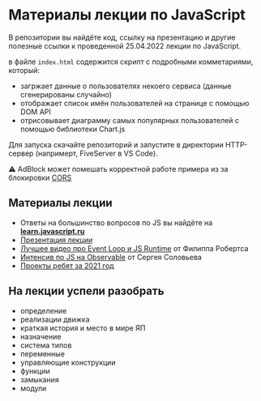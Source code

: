 # Материалы лекции по JavaScript

В репозитории вы найдёте код, ссылку на презентацию и другие полезные ссылки к проведенной 25.04.2022 лекции по JavaScript.

в файле `index.html` содержится скрипт с подробными комметариями, который:

- загржает данные о пользователях некоего сервиса (данные сгенерированы случайно)
- отображает список имён пользователей на странице с помощью DOM API
- отрисовывает диаграмму самых популярных пользователей с помощью библиотеки Chart.js

Для запуска скачайте репозиторий и запустите в директории HTTP-сервер (напримерт, FiveServer в VS Code).

⚠ AdBlock может помешать корректной работе примера из за блокировки [CORS](https://developer.mozilla.org/ru/docs/Web/HTTP/CORS)

## Материалы лекции

- Ответы на большинство вопросов по JS вы найдёте на **[learn.javascript.ru](https://learn.javascript.ru/)**
- [Презентация лекции](https://docs.google.com/presentation/d/1rXZWPmFvt7HzB4S0j5L1qzCg_9k0jxdF/edit#slide=id.p1)
- [Лучшее видео про Event Loop и JS Runtime](https://www.youtube.com/watch?v=8aGhZQkoFbQ&ab_channel=JSConf) от Филиппа Робертса
- [Интенсив по JS на Observable](https://observablehq.com/@solovevserg/js-course?collection=@solovevserg/js) от Сергея Соловьева
- [Проекты ребят за 2021 год](https://drive.google.com/drive/folders/1WaWcgZkCd4wlClQ47Nn1_LdBlbxWCYwE)

## На лекции успели разобрать

- определение
- реализации движка
- краткая история и место в мире ЯП
- назначение
- система типов
- переменные
- управляющие конструкции
- функции
- замыкания
- модули
